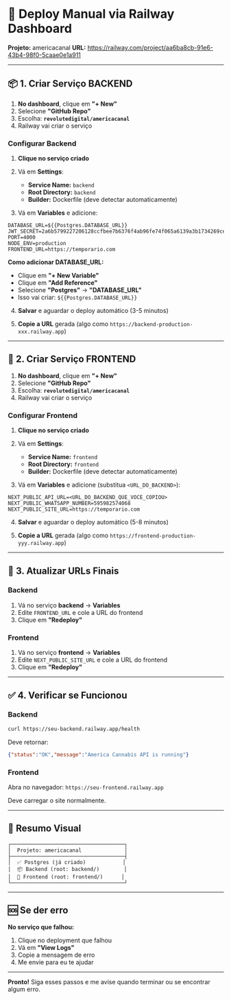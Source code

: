 # 🚀 Deploy Manual via Railway Dashboard

**Projeto:** americacanal
**URL:** https://railway.com/project/aa6ba8cb-91e6-43b4-98f0-5caae0e1a911

---

## 📦 1. Criar Serviço BACKEND

1. **No dashboard**, clique em **"+ New"**
2. Selecione **"GitHub Repo"**
3. Escolha: **`revolutedigital/americacanal`**
4. Railway vai criar o serviço

### Configurar Backend

1. **Clique no serviço criado**
2. Vá em **Settings**:
   - **Service Name:** `backend`
   - **Root Directory:** `backend`
   - **Builder:** Dockerfile (deve detectar automaticamente)

3. Vá em **Variables** e adicione:

```env
DATABASE_URL=${{Postgres.DATABASE_URL}}
JWT_SECRET=2a6b5799227206128ccfbee7b6376f4ab96fe74f065a6139a3b1734269cec66d
PORT=4000
NODE_ENV=production
FRONTEND_URL=https://temporario.com
```

**Como adicionar DATABASE_URL:**
- Clique em **"+ New Variable"**
- Clique em **"Add Reference"**
- Selecione **"Postgres"** → **"DATABASE_URL"**
- Isso vai criar: `${{Postgres.DATABASE_URL}}`

4. **Salvar** e aguardar o deploy automático (3-5 minutos)

5. **Copie a URL** gerada (algo como `https://backend-production-xxx.railway.app`)

---

## 🎨 2. Criar Serviço FRONTEND

1. **No dashboard**, clique em **"+ New"**
2. Selecione **"GitHub Repo"**
3. Escolha: **`revolutedigital/americacanal`**
4. Railway vai criar o serviço

### Configurar Frontend

1. **Clique no serviço criado**
2. Vá em **Settings**:
   - **Service Name:** `frontend`
   - **Root Directory:** `frontend`
   - **Builder:** Dockerfile (deve detectar automaticamente)

3. Vá em **Variables** e adicione (substitua `<URL_DO_BACKEND>`):

```env
NEXT_PUBLIC_API_URL=<URL_DO_BACKEND_QUE_VOCE_COPIOU>
NEXT_PUBLIC_WHATSAPP_NUMBER=595982574068
NEXT_PUBLIC_SITE_URL=https://temporario.com
```

4. **Salvar** e aguardar o deploy automático (5-8 minutos)

5. **Copie a URL** gerada (algo como `https://frontend-production-yyy.railway.app`)

---

## 🔄 3. Atualizar URLs Finais

### Backend
1. Vá no serviço **backend** → **Variables**
2. Edite `FRONTEND_URL` e cole a URL do frontend
3. Clique em **"Redeploy"**

### Frontend
1. Vá no serviço **frontend** → **Variables**
2. Edite `NEXT_PUBLIC_SITE_URL` e cole a URL do frontend
3. Clique em **"Redeploy"**

---

## ✅ 4. Verificar se Funcionou

### Backend
```bash
curl https://seu-backend.railway.app/health
```

Deve retornar:
```json
{"status":"OK","message":"America Cannabis API is running"}
```

### Frontend
Abra no navegador: `https://seu-frontend.railway.app`

Deve carregar o site normalmente.

---

## 🎯 Resumo Visual

```
┌─────────────────────────────────────┐
│  Projeto: americacanal              │
├─────────────────────────────────────┤
│  ✅ Postgres (já criado)            │
│  📦 Backend (root: backend/)        │
│  🎨 Frontend (root: frontend/)      │
└─────────────────────────────────────┘
```

---

## 🆘 Se der erro

**No serviço que falhou:**
1. Clique no deployment que falhou
2. Vá em **"View Logs"**
3. Copie a mensagem de erro
4. Me envie para eu te ajudar

---

**Pronto!** Siga esses passos e me avise quando terminar ou se encontrar algum erro.
